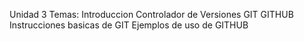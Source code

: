 Unidad 3
Temas:
Introduccion
Controlador de Versiones
GIT
GITHUB
Instrucciones basicas de GIT
Ejemplos de uso de GITHUB